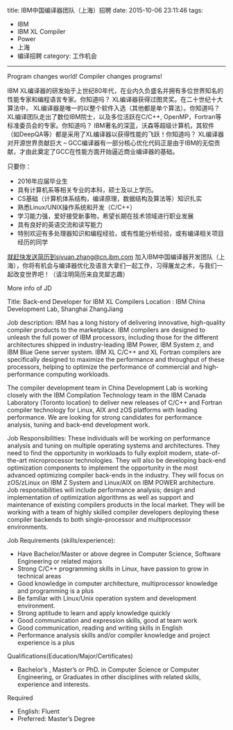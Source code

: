 title: IBM中国编译器团队（上海）招聘
date: 2015-10-06 23:11:46
tags:
  - IBM
  - IBM XL Compiler
  - Power
  - 上海
  - 编译招聘
category: 工作机会

---


Program changes world! Compiler changes programs!

IBM XL编译器的研发始于上世纪80年代，在业内久负盛名并拥有多位世界知名的性能专家和编程语言专家。你知道吗？ XL编译器获得过图灵奖。在二十世纪十大算法中， XL编译器是唯一的以整个软件入选（其他都是单个算法）。你知道吗？ XL编译团队走出了数位IBM院士，以及多位活跃在C/C++, OpenMP，Fortran等标准委员会的专家。你知道吗？ IBM著名的深蓝，沃森等超级计算机，其软件（如DeepQA等）都是采用了XL编译器以获得性能的飞跃！你知道吗？ XL编译器对开源世界贡献巨大 – GCC编译器有一部分核心优化代码正是由于IBM的无偿贡献，才由此奠定了GCC在性能方面开始逼近商业编译器的基础。


只要你：

- 2016年应届毕业生
- 具有计算机系等相关专业的本科，硕士及以上学历。
- CS基础（计算机体系结构，编译原理，数据结构及算法等）知识扎实
- 熟悉Linux/UNIX操作系统和开发（C/C++）
- 学习能力强，爱好接受新事物，希望长期在技术领域进行职业发展
- 具有良好的英语交流和读写能力
- 特别欢迎有多处理器知识和编程经验，或有性能分析经验，或有编译相关项目经历的同学

就赶快发送简历到siyuan.zhang@cn.ibm.com 加入IBM中国编译器开发团队（上海），你将有机会与编译器优化及语言大拿们一起工作，习得屠龙之术，与我们一起改变世界吧！（请注明简历来自灵犀志趣）



More info of JD

Title: Back-end Developer for IBM XL Compilers
Location : IBM China Development Lab, Shanghai ZhangJiang

Job description:
IBM has a long history of delivering innovative, high-quality compiler products to the marketplace. IBM compilers are designed to unleash the full power of IBM processors, including those for the different architectures shipped in industry-leading IBM Power, IBM System z, and IBM Blue Gene server system. IBM XL C/C++ and XL Fortran compilers are specifically designed to maximize the  performance and throughput of these processors, helping to optimize the performance of commercial and high-performance computing workloads.

The compiler development team in China Development Lab is working closely with the IBM Compilation Technology team in the IBM Canada Laboratory (Toronto location) to deliver new releases of C/C++ and Fortran compiler technology for Linux, AIX and zOS platforms with leading performance. We are looking for strong candidates for performance analysis, tuning and back-end development work.

Job Responsibilities:
These individuals will be working on performance analysis and tuning on multiple operating systems and architectures. They need to find the opportunity in workloads to fully exploit modern, state-of-the-art microprocessor technologies. They will also be developing back-end optimization components to implement the opportunity in the most advanced optimizing compiler back-ends in the industry. They will focus on zOS/zLinux on IBM Z System and Linux/AIX on IBM POWER architecture. Job responsibilities will include performance analysis; design and implementation of optimization algorithms as well as support and maintenance of existing compilers products in the local market. They will be working with a team of highly skilled compiler developers deploying these compiler backends to both single-processor and multiprocessor environments.

Job Requirements (skills/experience):

- Have Bachelor/Master or above degree in Computer Science, Software Engineering or related majors
- Strong C/C++ programming skills in Linux, have passion to grow in technical areas
- Good knowledge in computer architecture, multiprocessor knowledge and programming is a plus
- Be familiar with Linux/Unix operation system and development environment.
- Strong aptitude to learn and apply knowledge quickly
- Good communication and expression skills, good at team work
- Good communication, reading and writing skills in English
- Performance analysis skills and/or compiler knowledge and project experience is a plus

Qualifications(Education/Major/Certificates)
- Bachelor’s , Master’s or PhD. in Computer Science or Computer
Engineering, or Graduates in other disciplines with related skills,
experience and interests.

Required
- English: Fluent
- Preferred: Master’s Degree
